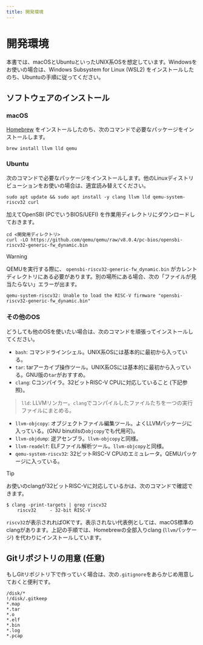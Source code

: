 ```yaml
---
title: 開発環境
---
```


# 開発環境

本書では、macOSとUbuntuといったUNIX系OSを想定しています。Windowsをお使いの場合は、Windows Subsystem for Linux (WSL2) をインストールしたのち、Ubuntuの手順に従ってください。

## ソフトウェアのインストール

### macOS

[Homebrew](https://brew.sh/index_ja) をインストールしたのち、次のコマンドで必要なパッケージをインストールします。

```
brew install llvm lld qemu
```

### Ubuntu

次のコマンドで必要なパッケージをインストールします。他のLinuxディストリビューションをお使いの場合は、適宜読み替えてください。

```
sudo apt update && sudo apt install -y clang llvm lld qemu-system-riscv32 curl
```

加えてOpenSBI (PCでいうBIOS/UEFI) を作業用ディレクトリにダウンロードしておきます。

```
cd <開発用ディレクトリ>
curl -LO https://github.com/qemu/qemu/raw/v8.0.4/pc-bios/opensbi-riscv32-generic-fw_dynamic.bin
```

> [!WARNING]
>
> QEMUを実行する際に、 `opensbi-riscv32-generic-fw_dynamic.bin` がカレントディレクトリにある必要があります。別の場所にある場合、次の「ファイルが見当たらない」エラーが出ます。
>
> ```
> qemu-system-riscv32: Unable to load the RISC-V firmware "opensbi-riscv32-generic-fw_dynamic.bin"
> ```

### その他のOS

どうしても他のOSを使いたい場合は、次のコマンドを頑張ってインストールしてください。

- `bash`: コマンドラインシェル。UNIX系OSには基本的に最初から入っている。
- `tar`: tarアーカイブ操作ツール。UNIX系OSには基本的に最初から入っている。GNU版の`tar`がおすすめ。
- `clang`: Cコンパイラ。32ビットRISC-V CPUに対応していること (下記参照)。
> `lld`: LLVMリンカー。`clang`でコンパイルしたファイルたちを一つの実行ファイルにまとめる。
- `llvm-objcopy`: オブジェクトファイル編集ツール。よくLLVMパッケージに入っている。(GNU binutilsの`objcopy`でも代用可)。
- `llvm-objdump`: 逆アセンブラ。`llvm-objcopy`と同様。
- `llvm-readelf`: ELFファイル解析ツール。`llvm-objcopy`と同様。
- `qemu-system-riscv32`: 32ビットRISC-V CPUのエミュレータ。QEMUパッケージに入っている。

> [!TIP]
>
> お使いのclangが32ビットRISC-Vに対応しているかは、次のコマンドで確認できます。
>
> ```
> $ clang -print-targets | grep riscv32
>     riscv32     - 32-bit RISC-V
> ```
>
> `riscv32`が表示されればOKです。表示されない代表例としては、macOS標準のclangがあります。上記の手順では、Homebrewの全部入りclang (`llvm`パッケージ) を代わりにインストールしています。

## Gitリポジトリの用意 (任意)

もしGitリポジトリ下で作っていく場合は、次の`.gitignore`をあらかじめ用意しておくと便利です。

```gitignore [.gitignore]
/disk/*
!/disk/.gitkeep
*.map
*.tar
*.o
*.elf
*.bin
*.log
*.pcap
```
